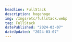 ```yaml
---
headline: FullStack
description: hogehoge
img: /Imgs/etc/fullstack.webp
tag: FullStack
datePublished: "2024-03-07"
dateUpdated: "2024-03-07"
---
```


